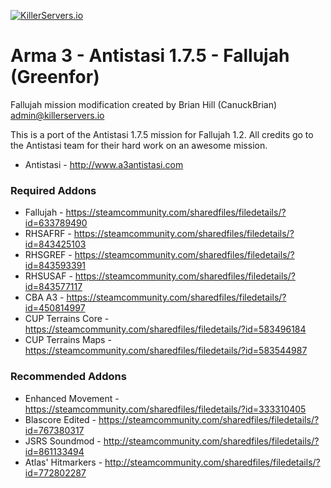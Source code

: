 [![KillerServers.io](https://www.killerservers.io/custom_images/email_logo.png)](https://www.killerservers.io)
# Arma 3 - Antistasi 1.7.5 - Fallujah (Greenfor)
Fallujah mission modification created by Brian Hill (CanuckBrian) admin@killerservers.io

This is a port of the Antistasi 1.7.5 mission for Fallujah 1.2. All credits go to the Antistasi team for their hard work on an awesome mission. 
- Antistasi - http://www.a3antistasi.com

### Required Addons
- Fallujah - https://steamcommunity.com/sharedfiles/filedetails/?id=633789490
- RHSAFRF - https://steamcommunity.com/sharedfiles/filedetails/?id=843425103
- RHSGREF - https://steamcommunity.com/sharedfiles/filedetails/?id=843593391
- RHSUSAF - https://steamcommunity.com/sharedfiles/filedetails/?id=843577117
- CBA A3 - https://steamcommunity.com/sharedfiles/filedetails/?id=450814997
- CUP Terrains Core - https://steamcommunity.com/sharedfiles/filedetails/?id=583496184
- CUP Terrains Maps - https://steamcommunity.com/sharedfiles/filedetails/?id=583544987

### Recommended Addons
- Enhanced Movement - https://steamcommunity.com/sharedfiles/filedetails/?id=333310405
- Blascore Edited - https://steamcommunity.com/sharedfiles/filedetails/?id=767380317
- JSRS Soundmod - http://steamcommunity.com/sharedfiles/filedetails/?id=861133494
- Atlas' Hitmarkers - http://steamcommunity.com/sharedfiles/filedetails/?id=772802287